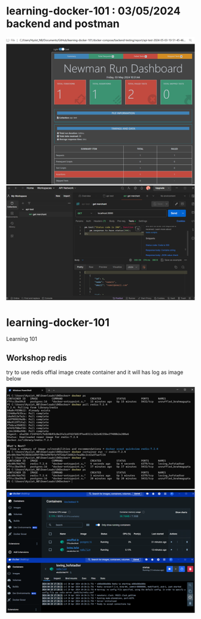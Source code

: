 # learning-docker-101 : 03/05/2024 backend and postman
![alt text](report1.png)
![alt text](postman1.png)





# learning-docker-101
Learning 101

## Workshop redis

try to use redis offial image create container and it will has log as image below

![alt text](redis.png)
![alt text](redis2.png)
